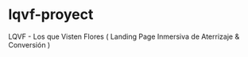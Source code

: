 # lqvf-proyect
LQVF - Los que Visten Flores ( Landing Page Inmersiva de Aterrizaje &amp; Conversión )

